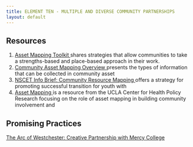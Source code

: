 ```yaml
---
title: ELEMENT TEN - MULTIPLE AND DIVERSE COMMUNITY PARTNERSHIPS
layout: default
---
```


## Resources
<ol>
<li><a href="http://www.communityscience.com/knowledge4equity/AssetMappingToolkit.pdf">Asset Mapping Toolkit </a>shares strategies that allow communities to take a strengths-based and place-based approach in their work.</li>
<li><a href="http://www.ilcommunityschools.org/images/files/docs/Community%20Asset%20Mapping%20-%20Overview%20%26%20Resource%20Assessment.pdf">Community Asset Mapping Overview </a>presents the types of information that can be collected in community asset</li>
<li><a href="http://www.ncset.org/publications/info/NCSETInfoBrief_2.1.pdf">NSCET Info Brief: Community Resource Mapping </a>offers a strategy for promoting successful transition for youth with</li>
<li><a href="http://healthpolicy.ucla.edu/programs/health-data/trainings/Documents/tw_cba20.pdf">Asset Mapping </a>is a resource from the UCLA Center for Health Policy Research focusing on the role of asset mapping in building community involvement and</li>
</ol>

## Promising Practices

<p><a href="ten_pp_mercy.html">The Arc of Westchester: Creative Partnership with Mercy College</a></p>
